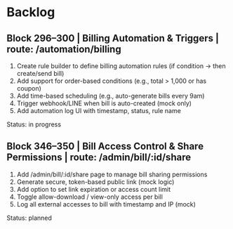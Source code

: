 # Backlog

## Block 296–300 | Billing Automation & Triggers | route: /automation/billing

1. Create rule builder to define billing automation rules (if condition → then create/send bill)
2. Add support for order-based conditions (e.g., total > 1,000 or has coupon)
3. Add time-based scheduling (e.g., auto-generate bills every 9am)
4. Trigger webhook/LINE when bill is auto-created (mock only)
5. Add automation log UI with timestamp, status, rule name

Status: in progress

## Block 346–350 | Bill Access Control & Share Permissions | route: /admin/bill/:id/share

1. Add /admin/bill/:id/share page to manage bill sharing permissions
2. Generate secure, token-based public link (mock logic)
3. Add option to set link expiration or access count limit
4. Toggle allow-download / view-only access per bill
5. Log all external accesses to bill with timestamp and IP (mock)

Status: planned
